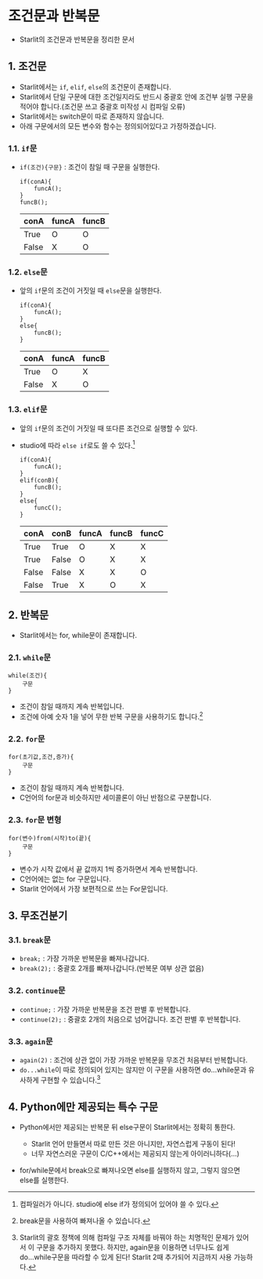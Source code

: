 # 조건문과 반복문

- Starlit의 조건문과 반복문을 정리한 문서

## 1. 조건문

- Starlit에서는 `if`, `elif`, `else`의 조건문이 존재합니다.
- Starlit에서 단일 구문에 대한 조건일지라도 반드시 중괄호 안에 조건부 실행 구문을 적어야 합니다.(조건문 쓰고 중괄호 미작성 시 컴파일 오류)
- Starlit에서는 switch문이 따로 존재하지 않습니다.
- 아래 구문에서의 모든 변수와 함수는 정의되어있다고 가정하겠습니다.

### 1.1. `if`문

- `if(조건){구문}` : 조건이 참일 때 구문을 실행한다.

  ```
  if(conA){
      funcA();
  }
  funcB();
  ```

  |conA|funcA|funcB|
  |--|--|--|
  |True|O|O|
  |False|X|O|

### 1.2. `else`문

- 앞의 `if`문의 조건이 거짓일 때 `else`문을 실행한다.

  ```
  if(conA){
      funcA();
  }
  else{
      funcB();
  }
  ```

  |conA|funcA|funcB|
  |--|--|--|
  |True|O|X|
  |False|X|O|

### 1.3. `elif`문

- 앞의 `if`문의 조건이 거짓일 때 또다른 조건으로 실행할 수 있다.
- studio에 따라 `else if`로도 쓸 수 있다.[^studio]

  ```
  if(conA){
      funcA();
  }
  elif(conB){
      funcB();
  }
  else{
      funcC();
  }
  ```

  |conA|conB|funcA|funcB|funcC|
  |--|--|--|--|--|
  |True|True|O|X|X|
  |True|False|O|X|X|
  |False|False|X|X|O|
  |False|True|X|O|X|
  

## 2. 반복문

- Starlit에서는 for, while문이 존재합니다.

### 2.1. `while`문

```
while(조건){
    구문
}
```

- 조건이 참일 때까지 계속 반복입니다.
- 조건에 아예 숫자 1을 넣어 무한 반복 구문을 사용하기도 합니다.[^빠져나오기]

### 2.2. `for`문

```
for(초기값,조건,증가){
    구문
}
```

- 조건이 참일 때까지 계속 반복합니다.
- C언어의 for문과 비슷하지만 세미콜론이 아닌 반점으로 구분합니다.

### 2.3. `for`문 변형

```
for(변수)from(시작)to(끝){
    구문
}
```

- 변수가 시작 값에서 끝 값까지 1씩 증가하면서 계속 반복합니다.
- C언어에는 없는 for 구문입니다.
- Starlit 언어에서 가장 보편적으로 쓰는 For문입니다.


## 3. 무조건분기

### 3.1. `break`문

- `break;` : 가장 가까운 반복문을 빠져나갑니다.
- `break(2);` : 중괄호 2개를 빠져나갑니다.(반복문 여부 상관 없음)

### 3.2. `continue`문

- `continue;` : 가장 가까운 반복문을 조건 판별 후 반복합니다.
- `continue(2);` : 중괄호 2개의 처음으로 넘어갑니다. 조건 판별 후 반복합니다.

### 3.3. `again`문

- `again(2)` : 조건에 상관 없이 가장 가까운 반복문을 무조건 처음부터 반복합니다.
- `do...while`이 따로 정의되어 있지는 않지만 이 구문을 사용하면 do...while문과 유사하게 구현할 수 있습니다.[^dowhile]


## 4. Python에만 제공되는 특수 구문

- Python에서만 제공되는 반복문 뒤 else구문이 Starlit에서는 정확히 통한다.
  - Starlit 언어 만들면서 따로 만든 것은 아니지만, 자연스럽게 구동이 된다!
  - 너무 자연스러운 구문이 C/C++에서는 제공되지 않는게 아이러니하다(...)

- for/while문에서 break으로 빠져나오면 else를 실행하지 않고, 그렇지 않으면 else를 실행한다.



[^studio]: 컴파일러가 아니다. studio에 else if가 정의되어 있어야 쓸 수 있다.
[^빠져나오기]: break문을 사용하여 빠져나올 수 있습니다.
[^dowhile]: Starlit의 괄호 정책에 의해 컴파일 구조 자체를 바꿔야 하는 치명적인 문제가 있어서 이 구문을 추가하지 못했다. 하지만, again문을 이용하면 너무나도 쉽게 do...while구문을 따라할 수 있게 된다! Starlit 2때 추가되어 지금까지 사용 가능하다.




  
